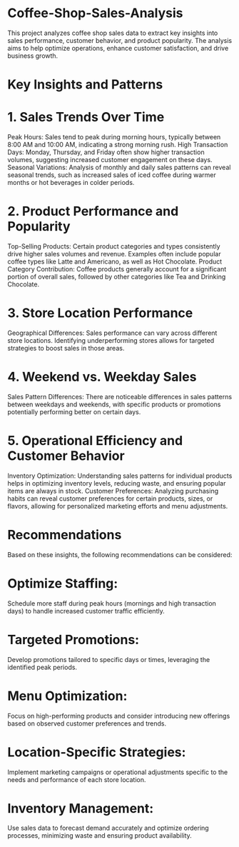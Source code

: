 # Coffee-Shop-Sales-Analysis
This project analyzes coffee shop sales data to extract key insights into sales performance, customer behavior, and product popularity. The analysis aims to help optimize operations, enhance customer satisfaction, and drive business growth. 
# Key Insights and Patterns
# 1. Sales Trends Over Time
Peak Hours: Sales tend to peak during morning hours, typically between 8:00 AM and 10:00 AM, indicating a strong morning rush.
High Transaction Days: Monday, Thursday, and Friday often show higher transaction volumes, suggesting increased customer engagement on these days.
Seasonal Variations: Analysis of monthly and daily sales patterns can reveal seasonal trends, such as increased sales of iced coffee during warmer months or hot beverages in colder periods.
# 2. Product Performance and Popularity
Top-Selling Products: Certain product categories and types consistently drive higher sales volumes and revenue. Examples often include popular coffee types like Latte and Americano, as well as Hot Chocolate.
Product Category Contribution: Coffee products generally account for a significant portion of overall sales, followed by other categories like Tea and Drinking Chocolate.
# 3. Store Location Performance
Geographical Differences: Sales performance can vary across different store locations. Identifying underperforming stores allows for targeted strategies to boost sales in those areas.
# 4. Weekend vs. Weekday Sales
Sales Pattern Differences: There are noticeable differences in sales patterns between weekdays and weekends, with specific products or promotions potentially performing better on certain days.
# 5. Operational Efficiency and Customer Behavior
Inventory Optimization: Understanding sales patterns for individual products helps in optimizing inventory levels, reducing waste, and ensuring popular items are always in stock.
Customer Preferences: Analyzing purchasing habits can reveal customer preferences for certain products, sizes, or flavors, allowing for personalized marketing efforts and menu adjustments.
# Recommendations
Based on these insights, the following recommendations can be considered:
# Optimize Staffing:
Schedule more staff during peak hours (mornings and high transaction days) to handle increased customer traffic efficiently.
# Targeted Promotions: 
Develop promotions tailored to specific days or times, leveraging the identified peak periods.
# Menu Optimization: 
Focus on high-performing products and consider introducing new offerings based on observed customer preferences and trends.
# Location-Specific Strategies: 
Implement marketing campaigns or operational adjustments specific to the needs and performance of each store location.
# Inventory Management: 
Use sales data to forecast demand accurately and optimize ordering processes, minimizing waste and ensuring product availability.
